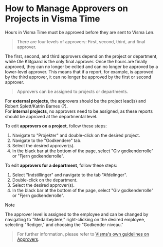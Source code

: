 # How to Manage Approvers on Projects in Visma Time

Hours in Visma Time must be approved before they are sent to Visma Løn.

> There are four levels of approvers: First, second, third, and final approver.

The first, second, and third approvers depend on the project or department, while Ole Klitgaard is the only final approver. Once the hours are finally approved, they can no longer be edited and can no longer be approved by a lower-level approver. This means that if a report, for example, is approved by the third approver, it can no longer be approved by the first or second approver.

> Approvers can be assigned to projects or departments.

For **external projects**, the approvers should be the project lead(s) and Robert Splett/Katrin Barnes (?).  
For **internal projects**, no approvers need to be assigned, as these reports should be approved at the departmental level.

To edit **approvers on a project**, follow these steps:

1. Navigate to "Projekter" and double-click on the desired project.
2. Navigate to the "Godkendere" tab.
3. Select the desired approver(s).
4. In the black bar at the bottom of the page, select "Giv godkenderrolle" or "Fjern godkenderrolle".

To edit **approvers for a department**, follow these steps:

1. Select "Indstillinger" and navigate to the tab "Afdelinger".
2. Double-click on the department.
3. Select the desired approver(s).
4. In the black bar at the bottom of the page, select "Giv godkenderrolle" or "Fjern godkenderrolle".

> [!NOTE]
> The approver level is assigned to the employee and can be changed by navigating to "Medarbejdere," right-clicking on the desired employee, selecting "Rediger," and choosing the "Godkender niveau."

> For further information, please refer to [Visma's own guidelines on Approvers](https://community.visma.com/t5/Vejledninger-i-Visma-Time/Sadan-opretter-og-vedligeholder-du-godkendere-i-Visma-Time/ta-p/303691?attachment-id=16432).
